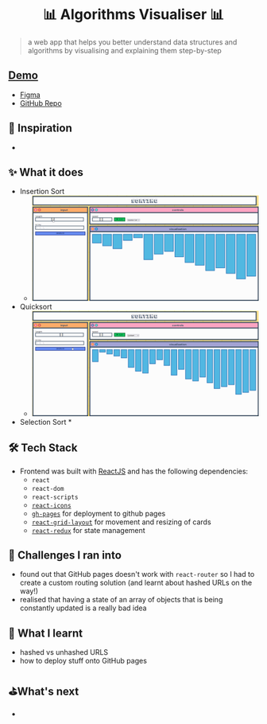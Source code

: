 <h1 align="center">📊 Algorithms Visualiser 📊</h1>

> a web app that helps you better understand data structures and algorithms by visualising and explaining them step-by-step

## [Demo](https://chuahxinyu.github.io/algorithms-visualiser)

* [Figma]()
* [GitHub Repo]()

## 💭 Inspiration
* 

## ✨ What it does
* Insertion Sort
  * ![](images/Insertion%20Sort.gif)
* Quicksort
  * ![](images/Quicksort.gif)
* Selection Sort
  * 

## 🛠 Tech Stack
* Frontend was built with [ReactJS]() and has the following dependencies:
  * `react`
  * `react-dom`
  * `react-scripts`
  * [`react-icons`]()
  * [`gh-pages`]() for deployment to github pages
  * [`react-grid-layout`]() for movement and resizing of cards
  * [`react-redux`]() for state management

## 🎯 Challenges I ran into
* found out that GitHub pages doesn't work with `react-router` so I had to create a custom routing solution (and learnt about hashed URLs on the way!)
* realised that having a state of an array of objects that is being constantly updated is a really bad idea

## 📖 What I learnt
* hashed vs unhashed URLS
* how to deploy stuff onto GitHub pages

## ⛳️What's next
* 